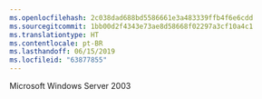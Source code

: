 ```yaml
---
ms.openlocfilehash: 2c038dad688bd5586661e3a483339ffb4f6e6cdd
ms.sourcegitcommit: 1bb00d2f4343e73ae8d58668f02297a3cf10a4c1
ms.translationtype: HT
ms.contentlocale: pt-BR
ms.lasthandoff: 06/15/2019
ms.locfileid: "63877855"
---
```

Microsoft Windows Server 2003
